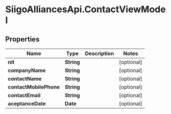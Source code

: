 # SiigoAlliancesApi.ContactViewModel

## Properties

Name | Type | Description | Notes
------------ | ------------- | ------------- | -------------
**nit** | **String** |  | [optional] 
**companyName** | **String** |  | [optional] 
**contactName** | **String** |  | [optional] 
**contactMobilePhone** | **String** |  | [optional] 
**contactEmail** | **String** |  | [optional] 
**aceptanceDate** | **Date** |  | [optional] 


